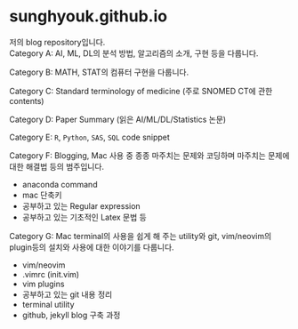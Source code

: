 # sunghyouk.github.io

저의 blog repository입니다.  
Category A: AI, ML, DL의 분석 방법, 알고리즘의 소개, 구현 등을 다룹니다.  

Category B: MATH, STAT의 컴퓨터 구현을 다룹니다.  

Category C: Standard terminology of medicine (주로 SNOMED CT에 관한 contents)  

Category D: Paper Summary (읽은 AI/ML/DL/Statistics 논문)  

Category E: `R`, `Python`, `SAS`, `SQL` code snippet  

Category F: Blogging, Mac 사용 중 종종 마주치는 문제와 코딩하며 마주치는 문제에 대한 해결법 등의 범주입니다.  

- anaconda command
- mac 단축키
- 공부하고 있는 Regular expression
- 공부하고 있는 기초적인 Latex 문법 등

Category G: Mac terminal의 사용을 쉽게 해 주는 utility와 git, vim/neovim의 plugin등의 설치와 사용에 대한 이야기를 다룹니다.  

- vim/neovim
- .vimrc (init.vim)
- vim plugins
- 공부하고 있는 git 내용 정리
- terminal utility
- github, jekyll blog 구축 과정
